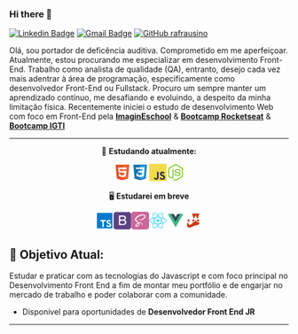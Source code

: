 ### Hi there 👋
[![Linkedin Badge](https://img.shields.io/badge/linkedin-%230077B5.svg?&style=for-the-badge&logo=linkedin&logoColor=white&link=https://www.linkedin.com/in/renan-afrausino/)](https://www.linkedin.com/in/renan-afrausino/)
[![Gmail Badge](https://img.shields.io/badge/gmail-D14836?&style=for-the-badge&logo=gmail&logoColor=white&link=mailto:renan.afrausino@gmail.com)](mailto:renan.afrausino@gmail.com)
[![GitHub rafrausino](https://img.shields.io/badge/github-%23100000.svg?&style=for-the-badge&logo=rafrausino&logoColor=white)](https://github.com/rafrausino)

Olá, sou portador de deficência auditiva. Comprometido em me aperfeiçoar. Atualmente, estou procurando me especializar em desenvolvimento Front-End. Trabalho como analista de qualidade (QA), entranto, desejo cada vez mais adentrar à área de programação, especificamente como desenvolvedor Front-End ou Fullstack.
Procuro um sempre manter um aprendizado contínuo, me desafiando e evoluindo, a despeito da minha limitação física. Recentemente iniciei o estudo de desenvolvimento Web com foco em Front-End pela **[ImaginEschool](https://imagineschool.com.br/)** & **[Bootcamp Rocketseat](https://pages.rocketseat.com.br/gostack)** & **[Bootcamp IGTI](https://www.igti.com.br/)**

---

<center>

📌 **Estudando atualmente:**

<img src="/icons-readme/html.png"><img src="/icons-readme/css.png"><img src="/icons-readme/javascript.png"><img src="/icons-readme/nodejs.png">

🖥 **Estudarei em breve**

<img src="/icons-readme/typescript.png"><img src="/icons-readme/bootstrap.png"><img src="/icons-readme/sass.png"><img src="/icons-readme/react.png"><img src="/icons-readme/vue.png"><img src="/icons-readme/jest.png">

</center>

## 🎯 **Objetivo Atual:**

Estudar e praticar com as tecnologias do Javascript e com foco principal no Desenvolvimento Front End a fim de montar meu portfólio e de engarjar no mercado de trabalho e poder colaborar com a comunidade.

- Disponivel para oportunidades de **Desenvolvedor Front End JR**

---
<!--
**rafrausino/rafrausino** is a ✨ _special_ ✨ repository because its `README.md` (this file) appears on your GitHub profile.

Here are some ideas to get you started:

- 🔭 I’m currently working on ...
- 🌱 I’m currently learning ...
- 👯 I’m looking to collaborate on ...
- 🤔 I’m looking for help with ...
- 💬 Ask me about ...
- 📫 How to reach me: ...
- 😄 Pronouns: ...
- ⚡ Fun fact: ...
-->
